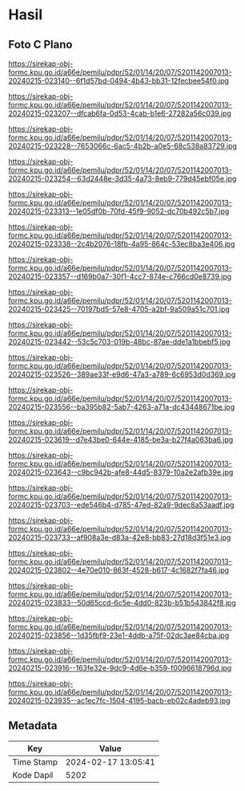 # Hasil

## Foto C Plano

https://sirekap-obj-formc.kpu.go.id/a66e/pemilu/pdpr/52/01/14/20/07/5201142007013-20240215-023140--6f1d57bd-0494-4b43-bb31-12fecbee54f0.jpg

https://sirekap-obj-formc.kpu.go.id/a66e/pemilu/pdpr/52/01/14/20/07/5201142007013-20240215-023207--dfcab6fa-0d53-4cab-b1e6-27282a56c039.jpg

https://sirekap-obj-formc.kpu.go.id/a66e/pemilu/pdpr/52/01/14/20/07/5201142007013-20240215-023228--7653066c-6ac5-4b2b-a0e5-68c538a83729.jpg

https://sirekap-obj-formc.kpu.go.id/a66e/pemilu/pdpr/52/01/14/20/07/5201142007013-20240215-023254--63d2448e-3d35-4a73-8eb9-779d45ebf05e.jpg

https://sirekap-obj-formc.kpu.go.id/a66e/pemilu/pdpr/52/01/14/20/07/5201142007013-20240215-023313--1e05df0b-70fd-45f9-9052-dc70b492c5b7.jpg

https://sirekap-obj-formc.kpu.go.id/a66e/pemilu/pdpr/52/01/14/20/07/5201142007013-20240215-023338--2c4b2076-18fb-4a95-864c-53ec8ba3e406.jpg

https://sirekap-obj-formc.kpu.go.id/a66e/pemilu/pdpr/52/01/14/20/07/5201142007013-20240215-023357--d169b0a7-30f1-4cc7-874e-c766cd0e8739.jpg

https://sirekap-obj-formc.kpu.go.id/a66e/pemilu/pdpr/52/01/14/20/07/5201142007013-20240215-023425--70197bd5-57e8-4705-a2bf-9a509a51c701.jpg

https://sirekap-obj-formc.kpu.go.id/a66e/pemilu/pdpr/52/01/14/20/07/5201142007013-20240215-023442--53c5c703-019b-48bc-87ae-dde1a1bbebf5.jpg

https://sirekap-obj-formc.kpu.go.id/a66e/pemilu/pdpr/52/01/14/20/07/5201142007013-20240215-023526--389ae33f-e9d6-47a3-a789-6c6953d0d369.jpg

https://sirekap-obj-formc.kpu.go.id/a66e/pemilu/pdpr/52/01/14/20/07/5201142007013-20240215-023556--ba395b82-5ab7-4263-a71a-dc43448671be.jpg

https://sirekap-obj-formc.kpu.go.id/a66e/pemilu/pdpr/52/01/14/20/07/5201142007013-20240215-023619--d7e43be0-644e-4185-be3a-b27f4a063ba6.jpg

https://sirekap-obj-formc.kpu.go.id/a66e/pemilu/pdpr/52/01/14/20/07/5201142007013-20240215-023643--c9bc942b-afe8-44d5-8379-10a2e2afb39e.jpg

https://sirekap-obj-formc.kpu.go.id/a66e/pemilu/pdpr/52/01/14/20/07/5201142007013-20240215-023703--ede546b4-d785-47ed-82a9-9dec8a53aadf.jpg

https://sirekap-obj-formc.kpu.go.id/a66e/pemilu/pdpr/52/01/14/20/07/5201142007013-20240215-023733--af908a3e-d83a-42e8-bb83-27d18d3f51e3.jpg

https://sirekap-obj-formc.kpu.go.id/a66e/pemilu/pdpr/52/01/14/20/07/5201142007013-20240215-023802--4e70e010-863f-4528-b617-4c1682f7fa46.jpg

https://sirekap-obj-formc.kpu.go.id/a66e/pemilu/pdpr/52/01/14/20/07/5201142007013-20240215-023833--50d65ccd-6c5e-4dd0-823b-b51b543842f8.jpg

https://sirekap-obj-formc.kpu.go.id/a66e/pemilu/pdpr/52/01/14/20/07/5201142007013-20240215-023856--1d35fbf9-23e1-4ddb-a75f-02dc3ae84cba.jpg

https://sirekap-obj-formc.kpu.go.id/a66e/pemilu/pdpr/52/01/14/20/07/5201142007013-20240215-023916--163fe32e-9dc9-4d6e-b359-f0096618796d.jpg

https://sirekap-obj-formc.kpu.go.id/a66e/pemilu/pdpr/52/01/14/20/07/5201142007013-20240215-023935--ac1ec7fc-1504-4195-bacb-eb02c4adeb93.jpg


## Metadata

| Key        | Value               |
| ---------- | ------------------- |
| Time Stamp | 2024-02-17 13:05:41 |
| Kode Dapil | 5202                |



